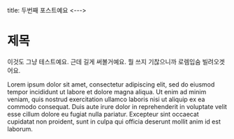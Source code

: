 title: 두번째 포스트예요
<--->
# 제목

이것도 그냥 테스트예요. 근데 길게 써볼거예요. 뭘 쓰지 기찮으니까 로렘입숨 빌려오겟어요.

Lorem ipsum dolor sit amet, consectetur adipiscing elit, sed do eiusmod tempor incididunt ut labore et dolore magna aliqua. Ut enim ad minim veniam, quis nostrud exercitation ullamco laboris nisi ut aliquip ex ea commodo consequat. Duis aute irure dolor in reprehenderit in voluptate velit esse cillum dolore eu fugiat nulla pariatur. Excepteur sint occaecat cupidatat non proident, sunt in culpa qui officia deserunt mollit anim id est laborum.